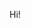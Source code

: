 Hi!

<!---
sweised/sweised is a ✨ special ✨ repository because its `README.md` (this file) appears on your GitHub profile.
You can click the Preview link to take a look at your changes.
--->
